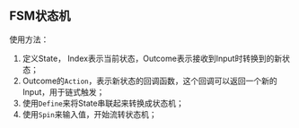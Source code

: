 ## FSM状态机

使用方法：

1. 定义State， Index表示当前状态，Outcome表示接收到Input时转换到的新状态；
2. Outcome的`Action`，表示新状态的回调函数，这个回调可以返回一个新的Input，用于链式触发；
3. 使用`Define`来将State串联起来转换成状态机；
4. 使用`Spin`来输入值，开始流转状态机；